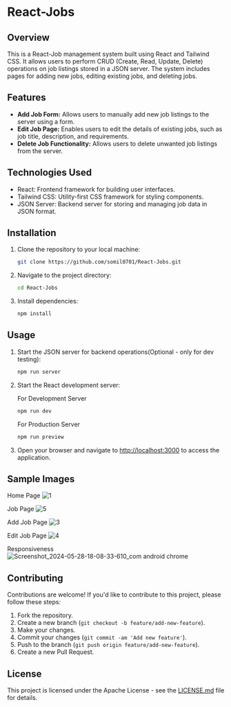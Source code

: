 # React-Jobs

## Overview

This is a React-Job management system built using React and Tailwind CSS. It allows users to perform CRUD (Create, Read, Update, Delete) operations on job listings stored in a JSON server. The system includes pages for adding new jobs, editing existing jobs, and deleting jobs.

## Features

- **Add Job Form:** Allows users to manually add new job listings to the server using a form.
- **Edit Job Page:** Enables users to edit the details of existing jobs, such as job title, description, and requirements.
- **Delete Job Functionality:** Allows users to delete unwanted job listings from the server.

## Technologies Used

- React: Frontend framework for building user interfaces.
- Tailwind CSS: Utility-first CSS framework for styling components.
- JSON Server: Backend server for storing and managing job data in JSON format.

## Installation

1. Clone the repository to your local machine:

   ```bash
   git clone https://github.com/somil0701/React-Jobs.git
   ```

2. Navigate to the project directory:

   ```bash
   cd React-Jobs
   ```

3. Install dependencies:

   ```bash
   npm install
   ```

## Usage

1. Start the JSON server for backend operations(Optional - only for dev testing):

   ```bash
   npm run server
   ```

2. Start the React development server:

   For Development Server
      ```bash
      npm run dev
      ```
   For Production Server
     ```bash
     npm run preview
      ```

3. Open your browser and navigate to [http://localhost:3000](http://localhost:3000) to access the application.

## Sample Images

Home Page
![1](https://github.com/somil0701/React-Jobs/assets/90393324/1e98783d-9cca-417b-817f-b34d7ac14dc5)

Job Page
![5](https://github.com/somil0701/React-Jobs/assets/90393324/ddbcfdce-0207-4073-be9a-55f129d8d048)

Add Job Page
![3](https://github.com/somil0701/React-Jobs/assets/90393324/41647459-051d-4ca9-9102-5a21ca695c2e)

Edit Job Page
![4](https://github.com/somil0701/React-Jobs/assets/90393324/bebc7368-0373-4469-b76d-75b3bfc0f926)

Responsiveness
![Screenshot_2024-05-28-18-08-33-610_com android chrome](https://github.com/somil0701/React-Jobs/assets/90393324/85f6086e-3273-4834-aa46-d3482e341fc7)


## Contributing

Contributions are welcome! If you'd like to contribute to this project, please follow these steps:

1. Fork the repository.
2. Create a new branch (`git checkout -b feature/add-new-feature`).
3. Make your changes.
4. Commit your changes (`git commit -am 'Add new feature'`).
5. Push to the branch (`git push origin feature/add-new-feature`).
6. Create a new Pull Request.

## License

This project is licensed under the Apache License - see the [LICENSE.md](LICENSE.md) file for details.
